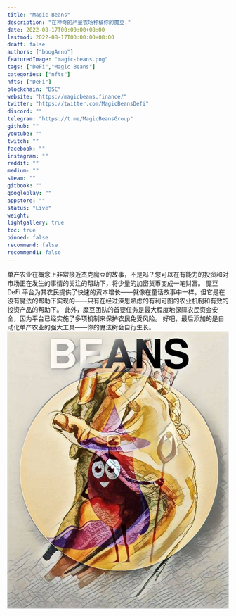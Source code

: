 ```yaml
---
title: "Magic Beans"
description: "在神奇的产量农场种植你的魔豆."
date: 2022-08-17T00:00:00+08:00
lastmod: 2022-08-17T00:00:00+08:00
draft: false
authors: ["boogArno"]
featuredImage: "magic-beans.png"
tags: ["DeFi","Magic Beans"]
categories: ["nfts"]
nfts: ["DeFi"]
blockchain: "BSC"
website: "https://magicbeans.finance/"
twitter: "https://twitter.com/MagicBeansDefi"
discord: ""
telegram: "https://t.me/MagicBeansGroup"
github: ""
youtube: ""
twitch: ""
facebook: ""
instagram: ""
reddit: ""
medium: ""
steam: ""
gitbook: ""
googleplay: ""
appstore: ""
status: "Live"
weight: 
lightgallery: true
toc: true
pinned: false
recommend: false
recommend1: false
---
```

单产农业在概念上非常接近杰克魔豆的故事，不是吗？您可以在有能力的投资和对市场正在发生的事情的关注的帮助下，将少量的加密货币变成一笔财富。
魔豆 DeFi 平台为其农民提供了快速的资本增长——就像在童话故事中一样。但它是在没有魔法的帮助下实现的——只有在经过深思熟虑的有利可图的农业机制和有效的投资产品的帮助下。
此外，魔豆团队的首要任务是最大程度地保障农民资金安全，因为平台已经实施了多项机制来保护农民免受风险。
好吧，最后添加的是自动化单产农业的强大工具——你的魔法树会自行生长。![E5SXX6cXwAAcsW4](E5SXX6cXwAAcsW4.jpg)
